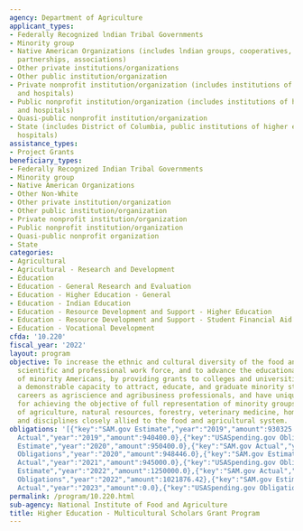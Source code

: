 ```yaml
---
agency: Department of Agriculture
applicant_types:
- Federally Recognized lndian Tribal Governments
- Minority group
- Native American Organizations (includes lndian groups, cooperatives, corporations,
  partnerships, associations)
- Other private institutions/organizations
- Other public institution/organization
- Private nonprofit institution/organization (includes institutions of higher education
  and hospitals)
- Public nonprofit institution/organization (includes institutions of higher education
  and hospitals)
- Quasi-public nonprofit institution/organization
- State (includes District of Columbia, public institutions of higher education and
  hospitals)
assistance_types:
- Project Grants
beneficiary_types:
- Federally Recognized Indian Tribal Governments
- Minority group
- Native American Organizations
- Other Non-White
- Other private institution/organization
- Other public institution/organization
- Private nonprofit institution/organization
- Public nonprofit institution/organization
- Quasi-public nonprofit organization
- State
categories:
- Agricultural
- Agricultural - Research and Development
- Education
- Education - General Research and Evaluation
- Education - Higher Education - General
- Education - Indian Education
- Education - Resource Development and Support - Higher Education
- Education - Resource Development and Support - Student Financial Aid
- Education - Vocational Development
cfda: '10.220'
fiscal_year: '2022'
layout: program
objective: To increase the ethnic and cultural diversity of the food and agricultural
  scientific and professional work force, and to advance the educational achievement
  of minority Americans, by providing grants to colleges and universities that have
  a demonstrable capacity to attract, educate, and graduate minority students for
  careers as agriscience and agribusiness professionals, and have unique capabilities
  for achieving the objective of full representation of minority groups in the fields
  of agriculture, natural resources, forestry, veterinary medicine, home economics,
  and disciplines closely allied to the food and agricultural system.
obligations: '[{"key":"SAM.gov Estimate","year":"2019","amount":930325.0},{"key":"SAM.gov
  Actual","year":"2019","amount":940400.0},{"key":"USASpending.gov Obligations","year":"2019","amount":1016398.85},{"key":"SAM.gov
  Estimate","year":"2020","amount":950400.0},{"key":"SAM.gov Actual","year":"2020","amount":950400.0},{"key":"USASpending.gov
  Obligations","year":"2020","amount":948446.0},{"key":"SAM.gov Estimate","year":"2021","amount":945000.0},{"key":"SAM.gov
  Actual","year":"2021","amount":945000.0},{"key":"USASpending.gov Obligations","year":"2021","amount":1515708.65},{"key":"SAM.gov
  Estimate","year":"2022","amount":1250000.0},{"key":"SAM.gov Actual","year":"2022","amount":1250000.0},{"key":"USASpending.gov
  Obligations","year":"2022","amount":1021876.42},{"key":"SAM.gov Estimate","year":"2023","amount":1250000.0},{"key":"SAM.gov
  Actual","year":"2023","amount":0.0},{"key":"USASpending.gov Obligations","year":"2023","amount":-110505.51}]'
permalink: /program/10.220.html
sub-agency: National Institute of Food and Agriculture
title: Higher Education - Multicultural Scholars Grant Program
---
```

